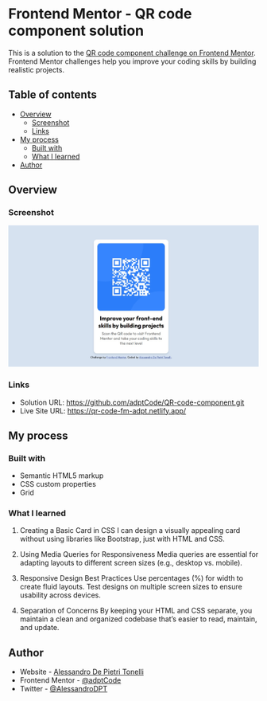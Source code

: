 # Frontend Mentor - QR code component solution

This is a solution to the [QR code component challenge on Frontend Mentor](https://www.frontendmentor.io/challenges/qr-code-component-iux_sIO_H). Frontend Mentor challenges help you improve your coding skills by building realistic projects. 

## Table of contents

- [Overview](#overview)
  - [Screenshot](#screenshot)
  - [Links](#links)
- [My process](#my-process)
  - [Built with](#built-with)
  - [What I learned](#what-i-learned)
- [Author](#author)


## Overview

### Screenshot

![](./images/screenshot.jpg)

### Links

- Solution URL: https://github.com/adptCode/QR-code-component.git
- Live Site URL: https://qr-code-fm-adpt.netlify.app/

## My process

### Built with

- Semantic HTML5 markup
- CSS custom properties
- Grid

### What I learned

1. Creating a Basic Card in CSS
    I can design a visually appealing card without using libraries like Bootstrap, just with HTML and CSS.
    
2. Using Media Queries for Responsiveness
    Media queries are essential for adapting layouts to different screen sizes (e.g., desktop vs. mobile).

3. Responsive Design Best Practices
    Use percentages (%) for width to create fluid layouts.
    Test designs on multiple screen sizes to ensure usability across devices.

4. Separation of Concerns
    By keeping your HTML and CSS separate, you maintain a clean and organized codebase that’s easier to read, maintain, and update.

## Author

- Website - [Alessandro De Pietri Tonelli](https://github.com/adptCode)
- Frontend Mentor - [@adptCode](https://www.frontendmentor.io/profile/adptCode)
- Twitter - [@AlessandroDPT](https://www.twitter.com/AlessandroDPT)
